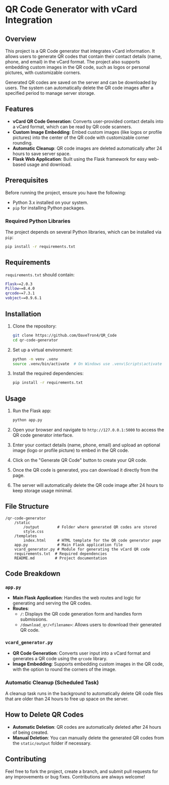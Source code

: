 # QR Code Generator with vCard Integration

## Overview

This project is a QR Code generator that integrates vCard information. It allows users to generate QR codes that contain their contact details (name, phone, and email) in the vCard format. The project also supports embedding custom images in the QR code, such as logos or personal pictures, with customizable corners.

Generated QR codes are saved on the server and can be downloaded by users. The system can automatically delete the QR code images after a specified period to manage server storage.

## Features

- **vCard QR Code Generation**: Converts user-provided contact details into a vCard format, which can be read by QR code scanners.
- **Custom Image Embedding**: Embed custom images (like logos or profile pictures) into the center of the QR code with customizable corner rounding.
- **Automatic Cleanup**: QR code images are deleted automatically after 24 hours to save server space.
- **Flask Web Application**: Built using the Flask framework for easy web-based usage and download.

## Prerequisites

Before running the project, ensure you have the following:

- Python 3.x installed on your system.
- `pip` for installing Python packages.

### Required Python Libraries

The project depends on several Python libraries, which can be installed via `pip`:

```bash
pip install -r requirements.txt
```

## Requirements

`requirements.txt` should contain:
```bash
Flask==2.0.3
Pillow==8.4.0
qrcode==7.3.1
vobject==0.9.6.1
```
## Installation

1. Clone the repository:

    ```bash
    git clone https://github.com/DaveTron4/QR_Code
    cd qr-code-generator
    ```

2. Set up a virtual environment:

    ```bash
    python -m venv .venv
    source .venv/bin/activate  # On Windows use .venv\Scripts\activate
    ```

3. Install the required dependencies:

    ```bash
    pip install -r requirements.txt
    ```

## Usage

1. Run the Flask app:

    ```bash
    python app.py
    ```

2. Open your browser and navigate to `http://127.0.0.1:5000` to access the QR code generator interface.

3. Enter your contact details (name, phone, email) and upload an optional image (logo or profile picture) to embed in the QR code.

4. Click on the "Generate QR Code" button to create your QR code.

5. Once the QR code is generated, you can download it directly from the page.

6. The server will automatically delete the QR code image after 24 hours to keep storage usage minimal.

## File Structure

```text
/qr-code-generator
    /static
        /output        # Folder where generated QR codes are stored
        style.css
    /templates
        index.html     # HTML template for the QR code generator page
    app.py             # Main Flask application file
    vcard_generator.py # Module for generating the vCard QR code
    requirements.txt  # Required dependencies
    README.md         # Project documentation
```

## Code Breakdown

### `app.py`
- **Main Flask Application**: Handles the web routes and logic for generating and serving the QR codes.
- **Routes**:
    - `/`: Displays the QR code generation form and handles form submissions.
    - `/download_qr/<filename>`: Allows users to download their generated QR code.

### `vcard_generator.py`
- **QR Code Generation**: Converts user input into a vCard format and generates a QR code using the `qrcode` library.
- **Image Embedding**: Supports embedding custom images in the QR code, with the option to round the corners of the image.

### Automatic Cleanup (Scheduled Task)
A cleanup task runs in the background to automatically delete QR code files that are older than 24 hours to free up space on the server.

## How to Delete QR Codes

- **Automatic Deletion**: QR codes are automatically deleted after 24 hours of being created.
- **Manual Deletion**: You can manually delete the generated QR codes from the `static/output` folder if necessary.

## Contributing
Feel free to fork the project, create a branch, and submit pull requests for any improvements or bug fixes. Contributions are always welcome!
